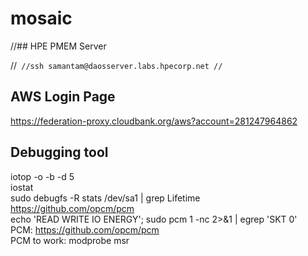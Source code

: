 # mosaic

//## HPE PMEM Server 

//```
//ssh samantam@daosserver.labs.hpecorp.net
//```

## AWS Login Page

https://federation-proxy.cloudbank.org/aws?account=281247964862

## Debugging tool

iotop -o -b -d 5\
iostat\
sudo debugfs -R stats /dev/sa1 | grep Lifetime\
https://github.com/opcm/pcm \
echo 'READ WRITE IO ENERGY'; sudo pcm 1 -nc 2>&1 | egrep 'SKT   0' \
PCM: https://github.com/opcm/pcm \
PCM to work: modprobe msr

